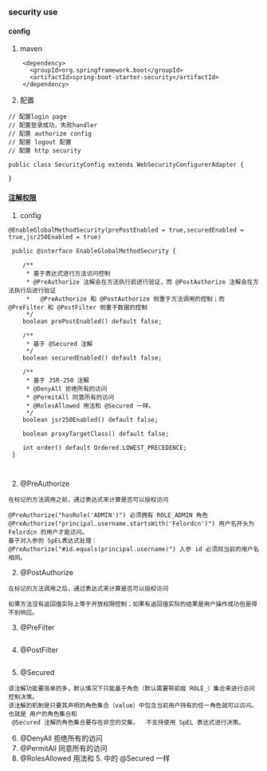 ### security use

#### config

1. maven

``` 
    <dependency>
      <groupId>org.springframework.boot</groupId>
      <artifactId>spring-boot-starter-security</artifactId>
    </dependency>

```

2. 配置

```  
// 配置login page
// 配置登录成功，失败handler
// 配置 authorize config
// 配置 logout 配置
// 配置 http security

public class SecurityConfig extends WebSecurityConfigurerAdapter {

}
```

#### [注解权限](https://juejin.cn/post/6844904000026837005#heading-3)

1. config

``` 
@EnableGlobalMethodSecurity(prePostEnabled = true,securedEnabled = true,jsr250Enabled = true)

 public @interface EnableGlobalMethodSecurity {
 
 	/**
 	 * 基于表达式进行方法访问控制
 	 * @PreAuthorize 注解会在方法执行前进行验证，而 @PostAuthorize 注解会在方法执行后进行验证
 	 *   @PreAuthorize 和 @PostAuthorize 侧重于方法调用的控制；而 @PreFilter 和 @PostFilter 侧重于数据的控制
 	 */
 	boolean prePostEnabled() default false;
 
 	/**
 	 * 基于 @Secured 注解
 	 */
 	boolean securedEnabled() default false;
 
 	/**
     * 基于 JSR-250 注解
     * @DenyAll 拒绝所有的访问
     * @PermitAll 同意所有的访问
     * @RolesAllowed 用法和 @Secured 一样。
 	 */
 	boolean jsr250Enabled() default false;

 	boolean proxyTargetClass() default false;

 	int order() default Ordered.LOWEST_PRECEDENCE;
 }
 


```

2. @PreAuthorize

``` 
在标记的方法调用之前，通过表达式来计算是否可以授权访问

@PreAuthorize("hasRole('ADMIN')") 必须拥有 ROLE_ADMIN 角色
@PreAuthorize("principal.username.startsWith('Felordcn')") 用户名开头为 Felordcn 的用户才能访问。
基于对入参的 SpEL表达式处理： @PreAuthorize("#id.equals(principal.username)") 入参 id 必须同当前的用户名相同。
```

2. @PostAuthorize

``` 
在标记的方法调用之后，通过表达式来计算是否可以授权访问

如果方法没有返回值实际上等于开放权限控制；如果有返回值实际的结果是用户操作成功但是得不到响应。
```

3. @PreFilter

``` 

```

4. @PostFilter

``` 

```

5. @Secured

```  
该注解功能要简单的多，默认情况下只能基于角色（默认需要带前缀 ROLE_）集合来进行访问控制决策。
该注解的机制是只要其声明的角色集合（value）中包含当前用户持有的任一角色就可以访问。也就是 用户的角色集合和
 @Secured 注解的角色集合要存在非空的交集。  不支持使用 SpEL 表达式进行决策。
```

6. @DenyAll 拒绝所有的访问
7. @PermitAll 同意所有的访问
8. @RolesAllowed 用法和 5. 中的 @Secured 一样